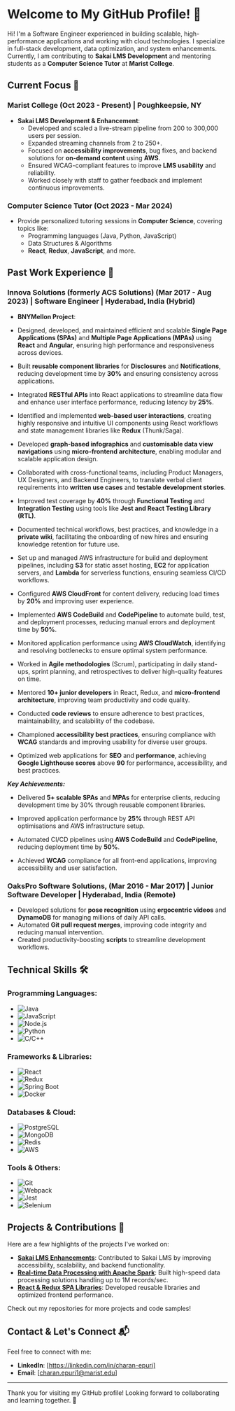 <!--# Welcome to My GitHub Profile! 👋

Hi! I'm a Software Engineer experienced in building scalable, high-performance applications and working with cloud technologies. I specialize in full-stack development, data optimization, and system enhancements. Currently, I am contributing to **Sakai LMS Development** and mentoring students as a **Computer Science Tutor** at **Marist College**.

## Current Focus 🚀

### Marist College (Oct 2023 - Present) | Poughkeepsie, NY
- **Sakai LMS Development & Enhancement**:
  - Developed and scaled a live-stream pipeline from 200 to 300,000 users per session.
  - Expanded streaming channels from 2 to 250+.
  - Focused on **accessibility improvements**, bug fixes, and backend solutions for **on-demand content** using **AWS**.
  - Ensured WCAG-compliant features to improve **LMS usability** and reliability.
  - Worked closely with staff to gather feedback and implement continuous improvements.

### Computer Science Tutor (Oct 2023 - Mar 2024)
- Provide personalized tutoring sessions in **Computer Science**, covering topics like:
  - Programming languages (Java, Python, JavaScript)
  - Data Structures & Algorithms
  - **React**, **Redux**, **JavaScript**, and more.

## Past Work Experience 💼

### Innova Solutions (formerly ACS Solutions) (Mar 2021 - Aug 2023) | Software Engineer | Hyderabad, India (Hybrid)
- **BNYMellon Project**:
  - **Metering Team (Tier 1 Service)**: Led data storage optimization using **Apache Spark** and **Autonomous Data Warehouse**, processing up to 1M records per second.
  - **License Manager Team (Tier 2 Service)**: Designed and implemented **License Management** modules, focusing on reconciliation and large-scale data handling.
  - **Cloud Advisor Team (Tier 2 Service)**: Enhanced **tenant reporting** and cloud resilience for US and UK government sectors, implementing cross-region data backup solutions.
  - **Frontend Development**: Built **Single Page Applications (SPAs)** and reusable React libraries, improved UI performance through **REST API** integrations and **micro-frontend architecture**.

### OaksPro Software Solutions, T-Hub (Mar 2020 - Mar 2021) | Junior Software Developer | Hyderabad, India (Remote)
- Developed solutions for **pose recognition** using **ergocentric videos** and **DynamoDB** for managing millions of daily API calls.
- Automated **Git pull request merges**, improving code integrity and reducing manual intervention.
- Created productivity-boosting **scripts** to streamline development workflows.

## Technical Skills 🛠️

### Programming Languages:
- **Java, JavaScript, Node.js, Python, C/C++**

### Frameworks & Tools:
- **ReactJS, Redux, SpringBoot, Selenium, JUnit, Docker, AWS (S3, EC2), Apache Spark, Elasticsearch**

### Databases:
- **PostgreSQL, Oracle DB, MongoDB, Redis**

### Other Technologies:
- **Git/GitHub, Webpack, Jest, React Testing Library (RTL), Caching Technologies**
- **Linux/Unix, System Design, Cloud Solutions**

## Projects & Contributions 🔧

Here are a few highlights of the projects I've worked on:

- **[Sakai LMS Enhancements](#)**: Contributed to Sakai LMS by improving accessibility, scalability, and backend functionality.
- **[Real-time Data Processing with Apache Spark](#)**: Built high-speed data processing solutions handling up to 1M records/sec.
- **[React & Redux SPA Libraries](#)**: Developed reusable libraries and optimized frontend performance.

Check out my repositories for more projects and code samples!

## Contact & Let's Connect 📬

Feel free to connect with me:
- **LinkedIn**: [https://linkedin.com/in/charan-epuri]
- **Email**: [charan.epuri1@marist.edu]

---

Thank you for visiting my GitHub profile! Looking forward to collaborating and learning together. 🚀-->

# Welcome to My GitHub Profile! 👋

Hi! I'm a Software Engineer experienced in building scalable, high-performance applications and working with cloud technologies. I specialize in full-stack development, data optimization, and system enhancements. Currently, I am contributing to **Sakai LMS Development** and mentoring students as a **Computer Science Tutor** at **Marist College**.

## Current Focus 🚀

### Marist College (Oct 2023 - Present) | Poughkeepsie, NY
- **Sakai LMS Development & Enhancement**:
  - Developed and scaled a live-stream pipeline from 200 to 300,000 users per session.
  - Expanded streaming channels from 2 to 250+.
  - Focused on **accessibility improvements**, bug fixes, and backend solutions for **on-demand content** using **AWS**.
  - Ensured WCAG-compliant features to improve **LMS usability** and reliability.
  - Worked closely with staff to gather feedback and implement continuous improvements.

### Computer Science Tutor (Oct 2023 - Mar 2024)
- Provide personalized tutoring sessions in **Computer Science**, covering topics like:
  - Programming languages (Java, Python, JavaScript)
  - Data Structures & Algorithms
  - **React**, **Redux**, **JavaScript**, and more.

## Past Work Experience 💼

### Innova Solutions (formerly ACS Solutions) (Mar 2017 - Aug 2023) | Software Engineer | Hyderabad, India (Hybrid)
- **BNYMellon Project**:
  <!-- - **Metering Team (Tier 1 Service)**: Led data storage optimization using **Apache Spark** and **Autonomous Data Warehouse**, processing up to 1M records per second.
  - **License Manager Team (Tier 2 Service)**: Designed and implemented **License Management** modules, focusing on reconciliation and large-scale data handling.
  - **Cloud Advisor Team (Tier 2 Service)**: Enhanced **tenant reporting** and cloud resilience for US and UK government sectors, implementing cross-region data backup solutions.
  - **Frontend Development**: Built **Single Page Applications (SPAs)** and reusable React libraries, improved UI performance through **REST API** integrations and **micro-frontend architecture**. -->
-   Designed, developed, and maintained efficient and scalable **Single Page Applications (SPAs)** and **Multiple Page Applications (MPAs)** using **React** and **Angular**, ensuring high performance and responsiveness across devices.
    
-   Built **reusable component libraries** for **Disclosures** and **Notifications**, reducing development time by **30%** and ensuring consistency across applications.
    
*   Integrated **RESTful APIs** into React applications to streamline data flow and enhance user interface performance, reducing latency by **25%**.
    
*   Identified and implemented **web-based user interactions**, creating highly responsive and intuitive UI components using React workflows and state management libraries like **Redux** (Thunk/Saga).
    
*   Developed **graph-based infographics** and **customisable data view navigations** using **micro-frontend architecture**, enabling modular and scalable application design.
    
*   Collaborated with cross-functional teams, including Product Managers, UX Designers, and Backend Engineers, to translate verbal client requirements into **written use cases** and **testable development stories**.
    
*   Improved test coverage by **40%** through **Functional Testing** and **Integration Testing** using tools like **Jest and React Testing Library (RTL)**.
    
*   Documented technical workflows, best practices, and knowledge in a **private wiki**, facilitating the onboarding of new hires and ensuring knowledge retention for future use.
    
*   Set up and managed AWS infrastructure for build and deployment pipelines, including **S3** for static asset hosting, **EC2** for application servers, and **Lambda** for serverless functions, ensuring seamless CI/CD workflows.
    
*   Configured **AWS CloudFront** for content delivery, reducing load times by **20%** and improving user experience.
    
*   Implemented **AWS CodeBuild** and **CodePipeline** to automate build, test, and deployment processes, reducing manual errors and deployment time by **50%**.
    
*   Monitored application performance using **AWS CloudWatch**, identifying and resolving bottlenecks to ensure optimal system performance.
    
*   Worked in **Agile methodologies** (Scrum), participating in daily stand-ups, sprint planning, and retrospectives to deliver high-quality features on time.
    
*   Mentored **10+ junior developers** in React, Redux, and **micro-frontend architecture**, improving team productivity and code quality.
    
*   Conducted **code reviews** to ensure adherence to best practices, maintainability, and scalability of the codebase.
    
*   Championed **accessibility best practices**, ensuring compliance with **WCAG** standards and improving usability for diverse user groups.
    
*   Optimized web applications for **SEO** and **performance**, achieving **Google Lighthouse scores** above **90** for performance, accessibility, and best practices.
    

_**Key Achievements:**_

*   Delivered **5+ scalable SPAs** and **MPAs** for enterprise clients, reducing development time by 30% through reusable component libraries.
    
*   Improved application performance by **25%** through REST API optimisations and AWS infrastructure setup.
    
*   Automated CI/CD pipelines using **AWS CodeBuild** and **CodePipeline**, reducing deployment time by **50%**.
    
*   Achieved **WCAG** compliance for all front-end applications, improving accessibility and user satisfaction.

### OaksPro Software Solutions, (Mar 2016 - Mar 2017) | Junior Software Developer | Hyderabad, India (Remote)
- Developed solutions for **pose recognition** using **ergocentric videos** and **DynamoDB** for managing millions of daily API calls.
- Automated **Git pull request merges**, improving code integrity and reducing manual intervention.
- Created productivity-boosting **scripts** to streamline development workflows.

## Technical Skills 🛠️

### Programming Languages:
- ![Java](https://img.shields.io/badge/Java-007396?style=flat-square&logo=java&logoColor=white)
- ![JavaScript](https://img.shields.io/badge/JavaScript-F7DF1E?style=flat-square&logo=javascript&logoColor=black)
- ![Node.js](https://img.shields.io/badge/Node.js-339933?style=flat-square&logo=node.js&logoColor=white)
- ![Python](https://img.shields.io/badge/Python-3776AB?style=flat-square&logo=python&logoColor=white)
- ![C/C++](https://img.shields.io/badge/C%2FC%2B%2B-00599C?style=flat-square&logo=c%2B%2B&logoColor=white)

### Frameworks & Libraries:
- ![React](https://img.shields.io/badge/React-61DAFB?style=flat-square&logo=react&logoColor=black)
- ![Redux](https://img.shields.io/badge/Redux-764ABC?style=flat-square&logo=redux&logoColor=white)
- ![Spring Boot](https://img.shields.io/badge/Spring%20Boot-6DB33F?style=flat-square&logo=springboot&logoColor=white)
- ![Docker](https://img.shields.io/badge/Docker-2496ED?style=flat-square&logo=docker&logoColor=white)

### Databases & Cloud:
- ![PostgreSQL](https://img.shields.io/badge/PostgreSQL-336791?style=flat-square&logo=postgresql&logoColor=white)
- ![MongoDB](https://img.shields.io/badge/MongoDB-47A248?style=flat-square&logo=mongodb&logoColor=white)
- ![Redis](https://img.shields.io/badge/Redis-DC382D?style=flat-square&logo=redis&logoColor=white)
- ![AWS](https://img.shields.io/badge/AWS-232F3E?style=flat-square&logo=amazonaws&logoColor=white)

### Tools & Others:
- ![Git](https://img.shields.io/badge/Git-F05032?style=flat-square&logo=git&logoColor=white)
- ![Webpack](https://img.shields.io/badge/Webpack-8DD6F9?style=flat-square&logo=webpack&logoColor=black)
- ![Jest](https://img.shields.io/badge/Jest-C21325?style=flat-square&logo=jest&logoColor=white)
- ![Selenium](https://img.shields.io/badge/Selenium-43B02A?style=flat-square&logo=selenium&logoColor=white)

## Projects & Contributions 🔧

Here are a few highlights of the projects I've worked on:

- **[Sakai LMS Enhancements](#)**: Contributed to Sakai LMS by improving accessibility, scalability, and backend functionality.
- **[Real-time Data Processing with Apache Spark](#)**: Built high-speed data processing solutions handling up to 1M records/sec.
- **[React & Redux SPA Libraries](#)**: Developed reusable libraries and optimized frontend performance.

Check out my repositories for more projects and code samples!

## Contact & Let's Connect 📬

Feel free to connect with me:
- **LinkedIn**: [https://linkedin.com/in/charan-epuri]
- **Email**: [charan.epuri1@marist.edu]
---

Thank you for visiting my GitHub profile! Looking forward to collaborating and learning together. 🚀

